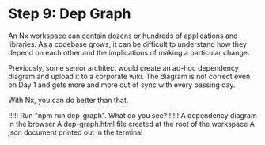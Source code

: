 # Step 9: Dep Graph

An Nx workspace can contain dozens or hundreds of applications and libraries. As a codebase grows, it can be difficult to understand how they depend on each other and the implications of making a particular change.

Previously, some senior architect would create an ad-hoc dependency diagram and upload it to a corporate wiki. The diagram is not correct even on Day 1 and gets more and more out of sync with every passing day.

With Nx, you can do better than that.

!!!!!
Run "npm run dep-graph". What do you see?
!!!!!
A dependency diagram in the browser
A dep-graph.html file created at the root of the workspace
A json document printed out in the terminal
